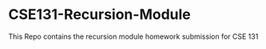 CSE131-Recursion-Module
=======================

This Repo contains the recursion module homework submission for CSE 131

